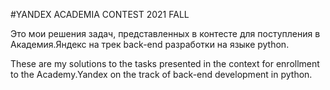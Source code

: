 #YANDEX ACADEMIA CONTEST 2021 FALL


Это мои решения задач, представленных 
в контесте для поступления в Академия.Яндекс на трек back-end 
разработки на языке python. 

These are my solutions to the tasks presented
in the context for enrollment to the Academy.Yandex on the track of back-end
development in python.
